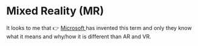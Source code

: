 # Mixed Reality (MR)

It looks to me that 👉 [Microsoft ](https://docs.microsoft.com/en-us/windows/mixed-reality/discover/mixed-reality)has invented this term and only they know what it means and why/how it is different than AR and VR.
